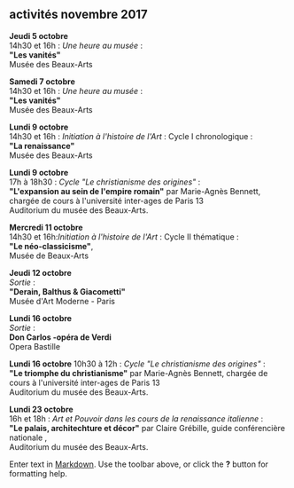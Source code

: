 ## activités novembre 2017  

**Jeudi 5 octobre**  
14h30 et 16h : _Une heure au musée_ :  
**"Les vanités"**  
Musée des Beaux-Arts    

**Samedi 7 octobre**  
14h30 et 16h : _Une heure au musée_ :  
**"Les vanités"**  
Musée des Beaux-Arts 


 **Lundi 9 octobre**  
14h30 et 16h : _Initiation à l'histoire de l'Art_ : Cycle I chronologique :  
**"La renaissance"**  
Musée des Beaux-Arts  

**Lundi 9 octobre**  
17h à 18h30 : _Cycle "Le christianisme des origines"_ :  
 **"L'expansion au sein de l'empire romain"** par Marie-Agnès Bennett, chargée de cours à l'université inter-ages de Paris 13   
Auditorium du musée des Beaux-Arts.

**Mercredi 11 octobre**  
14h30 et 16h:_Initiation à l'histoire de l'Art_ : Cycle II thématique :  
**"Le néo-classicisme"**,  
Musée de Beaux-Arts

**Jeudi 12 octobre**  
_Sortie_ :  
**"Derain, Balthus & Giacometti"**  
Musée d'Art Moderne - Paris  

**Lundi 16 octobre**  
_Sortie_ :  
**Don Carlos -opéra de Verdi**  
Opera Bastille

**Lundi 16 octobre** 
10h30 à 12h :  _Cycle "Le christianisme des origines"_ :  
**"Le triomphe du christianisme"** par Marie-Agnès Bennett, chargée de cours à l'université inter-ages de Paris 13   
Auditorium du musée des Beaux-Arts.


**Lundi 23 octobre**   
16h et 18h : _Art et Pouvoir dans les cours de la renaissance italienne_ :  
**"Le palais, architechture et décor"** par Claire Grébille, guide conférencière nationale ,  
Auditorium du musée des Beaux-Arts.  




 










 




Enter text in [Markdown](http://daringfireball.net/projects/markdown/). Use the toolbar above, or click the **?** button for formatting help.
